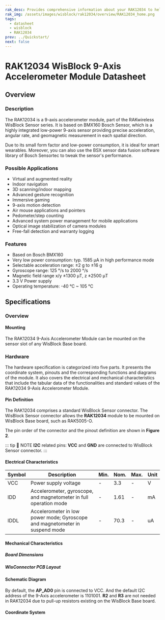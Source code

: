 ```yaml
---
rak_desc: Provides comprehensive information about your RAK12034 to help you use it. This information includes technical specifications, characteristics, and requirements, and it also discusses the device components.
rak_img: /assets/images/wisblock/rak12034/overview/RAK12034_home.png
tags:
  - datasheet
  - wisblock
  - RAK12034
prev: ../Quickstart/
next: false
---
```


# RAK12034 WisBlock 9-Axis Accelerometer Module Datasheet

## Overview

### Description

The RAK12034 is a 9-axis accelerometer module, part of the RAKwireless WisBlock Sensor series. It is based on BMX160 Bosch Sensor, which is a highly integrated low-power 9-axis sensor providing precise acceleration, angular rate, and geomagnetic measurement in each spatial direction.

Due to its small form factor and low-power consumption, it is ideal for smart wearables. Moreover, you can also use the BSX sensor data fusion software library of Bosch Sensortec to tweak the sensor's performance.

### Possible Applications

- Virtual and augmented reality
- Indoor navigation
- 3D scanning/indoor mapping
- Advanced gesture recognition
- Immersive gaming
- 9-axis motion detection
- Air mouse applications and pointers
- Pedometer/step counting
- Advanced system power management for mobile applications
- Optical image stabilization of camera modules
- Free-fall detection and warranty logging

### Features

- Based on Bosch BMX160
- Very low power consumption: typ. 1585&nbsp;μA in high performance mode
- Selectable acceleration range: ±2&nbsp;g to ±16&nbsp;g
- Gyroscope range: 125&nbsp;°/s to 2000&nbsp;°/s
- Magnetic field range x/y ±1300&nbsp;μT, z ±2500&nbsp;μT
- 3.3&nbsp;V Power supply
- Operating temperature: -40&nbsp;°C ~ 105&nbsp;°C

## Specifications

### Overview 


#### Mounting

The RAK12034 9-Axis Accelerometer Module can be mounted on the sensor slot of any WisBlock Base board.

 <rk-img
  src="/assets/images/wisblock/rak12034/datasheet/mounting.png"
  width="50%"
  caption="RAK12034 WisBlock 9-Axis Accelerometer Module mounting"
/>

### Hardware

The hardware specification is categorized into five parts. It presents the coordinate system, pinouts and the corresponding functions and diagrams of the module. It also covers the electrical and mechanical characteristics that include the tabular data of the functionalities and standard values of the RAK12034 9-Axis Accelerometer Module.

#### Pin Definition

The RAK12034 comprises a standard WisBlock Sensor connector. The WisBlock Sensor connector allows the **RAK12034** module to be mounted on WisBlock Base board, such as RAK5005-O.

The pin order of the connector and the pinout definition are shown in **Figure 2**.

 <rk-img
  src="/assets/images/wisblock/rak12034/datasheet/RAK12034-pinout.svg"
  width="50%"
  caption="RAK12034 WisBlock 9-Axis Accelerometer Module pinout"
/>

::: tip 📝 NOTE
**I2C** related pins: **VCC** and **GND** are connected to WisBlock Sensor connector.
:::

#### Electrical Characteristics

| Symbol | Description                                                                 | Min. | Nom. | Max. | Unit |
| ------ | --------------------------------------------------------------------------- | ---- | ---- | ---- | ---- |
| VCC    | Power supply voltage                                                        | -    | 3.3  | -    | V    |
| IDD    | Accelerometer, gyroscope, and magnetometer in full operation mode           | -    | 1.61 | -    | mA   |
| IDDL   | Accelerometer in low power mode; Gyroscope and magnetometer in suspend mode | -    | 70.3 | -    | uA   |

#### Mechanical Characteristics

##### Board Dimensions

 <rk-img
  src="/assets/images/wisblock/rak12034/datasheet/dimension.png"
  width="60%"
  caption="RAK12034 WisBlock 9-Axis Accelerometer Module mechanical drawing"
/>

##### WisConnector PCB Layout

 <rk-img
  src="/assets/images/wisblock/rak12034/datasheet/pcb-footprint.png"
  width="100%"
  caption="WisConnector PCB footprint and recommendations"
/>

#### Schematic Diagram

By default, the **AP_AD0** pin is connected to VCC. And the default I2C address of the 9-Axis accelerometer is 1101001.
**R2** and **R3** are not needed in RAK12034 due to pull-up resistors existing on the WisBlock Base board.

<rk-img
  src="/assets/images/wisblock/rak12034/datasheet/schematic.jpg"
  width="100%"
  caption="RAK12034 WisBlock 9-Axis Accelerometer Module schematic diagram"
/>

#### Coordinate System

<rk-img
  src="/assets/images/wisblock/rak12034/datasheet/coordinate.jpg"
  width="40%"
  caption="RAK12034 WisBlock 9-Axis Accelerometer Module coordinate system"
/>


